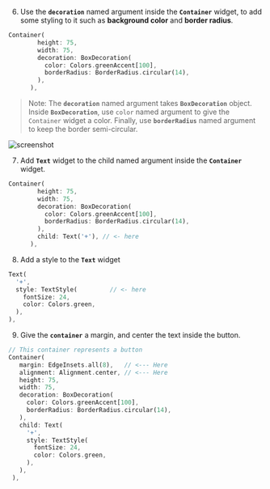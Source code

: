 6. Use the **`decoration`** named argument inside the **`Container`** widget, to add some styling to it such as **background color** and **border radius**.

```dart
Container(
        height: 75,
        width: 75,
        decoration: BoxDecoration(
          color: Colors.greenAccent[100],
          borderRadius: BorderRadius.circular(14),
        ),
      ),
```

> Note: The **`decoration`** named argument takes **`BoxDecoration`** object. Inside **`BoxDecoration`**, use `color` named argument to give the `Container` widget a color. Finally, use **`borderRadius`** named argument to keep the border semi-circular.

![screenshot](https://user-images.githubusercontent.com/24327781/119705628-9ac79700-be1e-11eb-80e8-3a6ed548415b.gif)

7. Add **`Text`** widget to the child named argument inside the **`Container`** widget.

```dart
Container(
        height: 75,
        width: 75,
        decoration: BoxDecoration(
          color: Colors.greenAccent[100],
          borderRadius: BorderRadius.circular(14),
        ),
        child: Text('+'), // <- here
      ),
```

8. Add a style to the **`Text`** widget

```dart
Text(
  '+',
  style: TextStyle(         // <- here
    fontSize: 24,
    color: Colors.green,
  ),
),
```

9. Give the **`container`** a margin, and center the text inside the button.

```dart
// This container represents a button
Container(
   margin: EdgeInsets.all(8),   // <--- Here
   alignment: Alignment.center, // <--- Here
   height: 75,
   width: 75,
   decoration: BoxDecoration(
     color: Colors.greenAccent[100],
     borderRadius: BorderRadius.circular(14),
   ),
   child: Text(
     '+',
     style: TextStyle(
       fontSize: 24,
       color: Colors.green,
     ),
   ),
 ),
```
